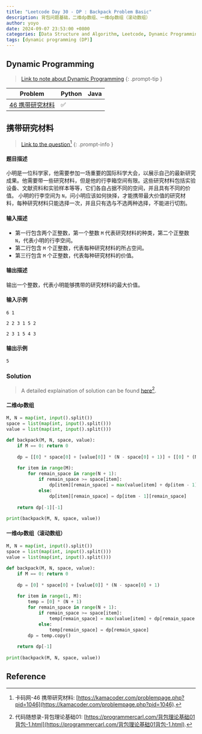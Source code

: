 ```yaml
---
title: "Leetcode Day 30 - DP : Backpack Problem Basic"
description: 背包问题基础，二维dp数组、一维dp数组（滚动数组）
author: yoyo
date: 2024-09-07 23:53:00 +0800
categories: [Data Structure and Algorithm, Leetcode, Dynamic Programming]
tags: [dynamic programming (DP)]
---
```


## Dynamic Programming

> [Link to note about Dynamic Programming](https://yuyulyu.github.io/posts/dynamic-programming/) 
{: .prompt-tip }

| Problem                                                    | Python | Java |
|------------------------------------------------------------|--------|------|
| [46 携带研究材料](#携带研究材料)                               |✅      |      |

## 携带研究材料

> [Link to the question](https://kamacoder.com/problempage.php?pid=1046)[^携带研究材料]
{: .prompt-info }

#### 题目描述

小明是一位科学家，他需要参加一场重要的国际科学大会，以展示自己的最新研究成果。他需要带一些研究材料，但是他的行李箱空间有限。这些研究材料包括实验设备、文献资料和实验样本等等，它们各自占据不同的空间，并且具有不同的价值。 
小明的行李空间为 `N`，问小明应该如何抉择，才能携带最大价值的研究材料，每种研究材料只能选择一次，并且只有选与不选两种选择，不能进行切割。

#### 输入描述

- 第一行包含两个正整数，第一个整数 `M` 代表研究材料的种类，第二个正整数 `N`，代表小明的行李空间。
- 第二行包含 `M` 个正整数，代表每种研究材料的所占空间。 
- 第三行包含 `M` 个正整数，代表每种研究材料的价值。

#### 输出描述

输出一个整数，代表小明能够携带的研究材料的最大价值。

#### 输入示例

`6 1`

`2 2 3 1 5 2`

`2 3 1 5 4 3`

#### 输出示例

`5`

### Solution

> A detailed explaination of solution can be found [here](https://programmercarl.com/背包理论基础01背包-1.html)[^背包理论基础].

#### 二维dp数组

```python
M, N = map(int, input().split())  
space = list(map(int, input().split()))  
value = list(map(int, input().split()))  

def backpack(M, N, space, value):
    if M == 0: return 0
    
    dp = [[0] * space[0] + [value[0]] * (N - space[0] + 1)] + [[0] * (N + 1) for _ in range (M - 1)]
    
    for item in range(M):
        for remain_space in range(N + 1):
            if remain_space >= space[item]:
                dp[item][remain_space] = max(value[item] + dp[item - 1][remain_space - space[item]], dp[item - 1][remain_space])
            else:
                dp[item][remain_space] = dp[item - 1][remain_space]
    
    return dp[-1][-1]
    
print(backpack(M, N, space, value))
```

#### 一维dp数组（滚动数组）

```python
M, N = map(int, input().split())  
space = list(map(int, input().split()))  
value = list(map(int, input().split()))  

def backpack(M, N, space, value):
    if M == 0: return 0
    
    dp = [0] * space[0] + [value[0]] * (N - space[0] + 1)
    
    for item in range(1, M):
        temp = [0] * (N + 1)
        for remain_space in range(N + 1):
            if remain_space >= space[item]:
                temp[remain_space] = max(value[item] + dp[remain_space - space[item]], dp[remain_space])
            else:
                temp[remain_space] = dp[remain_space]
        dp = temp.copy()
        
    return dp[-1]
    
print(backpack(M, N, space, value))
```

## Reference
[^携带研究材料]:卡码网-46 携带研究材料: [https://kamacoder.com/problempage.php?pid=1046](https://kamacoder.com/problempage.php?pid=1046).
[^背包理论基础]:代码随想录-背包理论基础01: [https://programmercarl.com/背包理论基础01背包-1.html](https://programmercarl.com/背包理论基础01背包-1.html).


